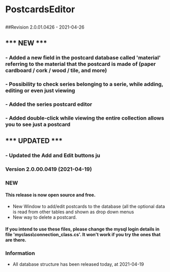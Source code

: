 # PostcardsEditor
##
##Revision 2.0.01.0426 - 2021-04-26
##
## *** NEW ***
###
### - Added a new field in the postcard database called 'material' referring to the material that the postcard is made of (paper cardboard / cork / wood / tile, and more)
### - Possibility to check series belonging to a serie, while adding, editing or even just viewing
### - Added the series postcard editor
### - Added double-click while viewing the entire collection allows you to see just a postcard
###
###
##  *** UPDATED ***
###
### - Updated the Add and Edit buttons ju
###
###
###
### Version 2.0.00.0419 (2021-04-19)

### NEW
#### This release is now open source and free.
- New Window to add/edit postcards to the database (all the optional data is read from other tables and shown as drop down menus
- New way to delete a postcard.

#### If you intend to use these files, please change the mysql login details in file 'myclass\connection_class.cs'. It won't work if you try the ones that are there.



### Information
- All database structure has been released today, at 2021-04-19

